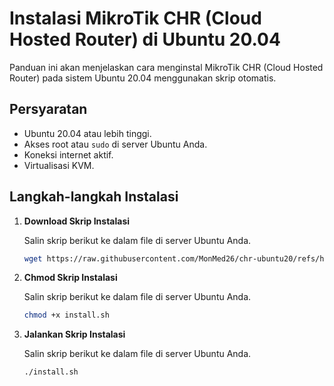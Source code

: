 # Instalasi MikroTik CHR (Cloud Hosted Router) di Ubuntu 20.04

Panduan ini akan menjelaskan cara menginstal MikroTik CHR (Cloud Hosted Router) pada sistem Ubuntu 20.04 menggunakan skrip otomatis.

## Persyaratan

- Ubuntu 20.04 atau lebih tinggi.
- Akses root atau `sudo` di server Ubuntu Anda.
- Koneksi internet aktif.
- Virtualisasi KVM.

## Langkah-langkah Instalasi

1. **Download Skrip Instalasi**

   Salin skrip berikut ke dalam file di server Ubuntu Anda.

   ```bash
   wget https://raw.githubusercontent.com/MonMed26/chr-ubuntu20/refs/heads/main/install.sh

2. **Chmod Skrip Instalasi**

   Salin skrip berikut ke dalam file di server Ubuntu Anda.

   ```bash
   chmod +x install.sh

3. **Jalankan Skrip Instalasi**

   Salin skrip berikut ke dalam file di server Ubuntu Anda.

   ```bash
   ./install.sh
   

   

